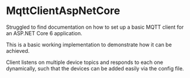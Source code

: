 # MqttClientAspNetCore
Struggled to find documentation on how to set up a basic MQTT client for an ASP.NET Core 6 application.

This is a basic working implementation to demonstrate how it can be achieved.

Client listens on multiple device topics and responds to each one dynamically, such that the devices can be added easily via the config file.
